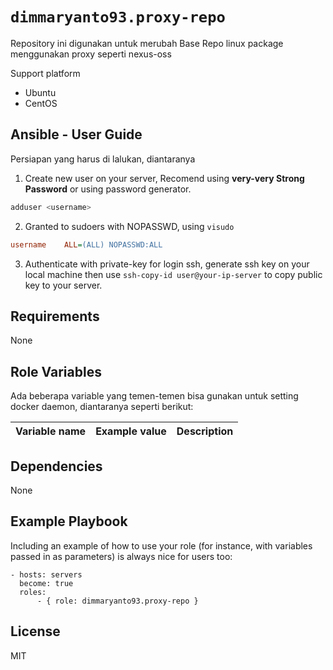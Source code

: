`dimmaryanto93.proxy-repo`
=========

Repository ini digunakan untuk merubah Base Repo linux package menggunakan proxy seperti nexus-oss

Support platform

- Ubuntu
- CentOS


Ansible - User Guide
------------

Persiapan yang harus di lalukan, diantaranya

1. Create new user on your server, Recomend using **very-very Strong Password** or using password generator. 
  ```bash
  adduser <username>
  ```

2. Granted to sudoers with NOPASSWD, using `visudo`
  ```ini
  username    ALL=(ALL) NOPASSWD:ALL
  ```

3. Authenticate with private-key for login ssh, generate ssh key on your local machine then use `ssh-copy-id user@your-ip-server` to copy public key to your server.


Requirements
------------

None

Role Variables
--------------

Ada beberapa variable yang temen-temen bisa gunakan untuk setting docker daemon, diantaranya seperti berikut:

| Variable name                 | Example value       | Description |
| :---                          | :---                | :---        |


Dependencies
------------

None

Example Playbook
----------------

Including an example of how to use your role (for instance, with variables passed in as parameters) is always nice for users too:

```ansible
- hosts: servers
  become: true
  roles:
      - { role: dimmaryanto93.proxy-repo }
```

License
-------

MIT
